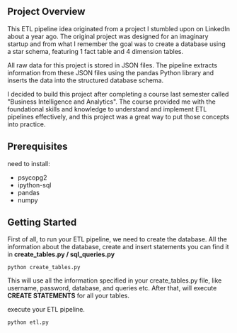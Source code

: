 ## Project Overview

This ETL pipeline idea originated from a project I stumbled upon on LinkedIn about a year ago. The original project was designed for an imaginary startup and from what I remember the goal was to create a database using a star schema, featuring 1 fact table and 4 dimension tables.

All raw data for this project is stored in JSON files. The pipeline extracts information from these JSON files using the pandas Python library and inserts the data into the structured database schema.


I decided to build this project after completing a course last semester called "Business Intelligence and Analytics". The course provided me with the foundational skills and knowledge to understand and implement ETL pipelines effectively, and this project was a great way to put those concepts into practice.



## Prerequisites

need to install:

- psycopg2
- ipython-sql
- pandas
- numpy

## Getting Started

First of all, to run your ETL pipeline, we need to create the database. 
All the information about the database, create and insert statements  you can find it in **create_tables.py / sql_queries.py**

`python create_tables.py`

This will use all the information specified in your create_tables.py file, like username, password, database, and queries etc.
After that, will execute **CREATE STATEMENTS** for all your tables.

execute your ETL pipeline. 

`python etl.py`







